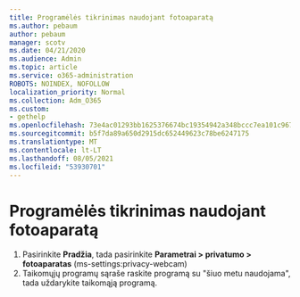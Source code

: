 ```yaml
---
title: Programėlės tikrinimas naudojant fotoaparatą
ms.author: pebaum
author: pebaum
manager: scotv
ms.date: 04/21/2020
ms.audience: Admin
ms.topic: article
ms.service: o365-administration
ROBOTS: NOINDEX, NOFOLLOW
localization_priority: Normal
ms.collection: Adm_O365
ms.custom:
- gethelp
ms.openlocfilehash: 73e4ac01293bb1625376674bc19354942a348bccc7ea101c9676cf468d0df6f1
ms.sourcegitcommit: b5f7da89a650d2915dc652449623c78be6247175
ms.translationtype: MT
ms.contentlocale: lt-LT
ms.lasthandoff: 08/05/2021
ms.locfileid: "53930701"
---
```

# <a name="check-for-app-using-camera"></a>Programėlės tikrinimas naudojant fotoaparatą

1. Pasirinkite **Pradžia**, tada pasirinkite **Parametrai > privatumo > fotoaparatas** (ms-settings:privacy-webcam)
2. Taikomųjų programų sąraše raskite programą su "šiuo metu naudojama", tada uždarykite taikomąją programą.
